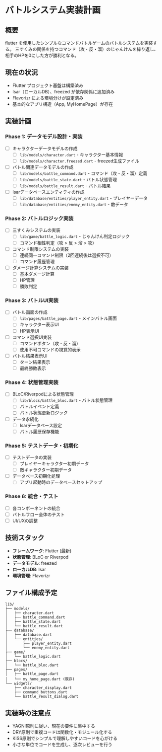 # バトルシステム実装計画

## 概要

flutter を使用したシンプルなコマンドバトルゲームのバトルシステムを実装する。
三すくみの関係を持つコマンド（攻・反・溜）のじゃんけんを繰り返し、相手のHPを0にした方が勝利となる。

## 現在の状況

- Flutter プロジェクト基盤は構築済み
- Isar（ローカルDB）、freezed が依存関係に追加済み
- Flavorizr による環境分けが設定済み
- 基本的なアプリ構造（App, MyHomePage）が存在

## 実装計画

### Phase 1: データモデル設計・実装

- [ ] キャラクターデータモデルの作成
    - [ ] `lib/models/character.dart` - キャラクター基本情報
    - [ ] `lib/models/character.freezed.dart` - freezed生成ファイル
- [ ] バトル関連データモデルの作成
    - [ ] `lib/models/battle_command.dart` - コマンド（攻・反・溜）定義
    - [ ] `lib/models/battle_state.dart` - バトル状態管理
    - [ ] `lib/models/battle_result.dart` - バトル結果
- [ ] Isarデータベースエンティティの作成
    - [ ] `lib/database/entities/player_entity.dart` - プレイヤーデータ
    - [ ] `lib/database/entities/enemy_entity.dart` - 敵データ

### Phase 2: バトルロジック実装

- [ ] 三すくみシステムの実装
    - [ ] `lib/game/battle_logic.dart` - じゃんけん判定ロジック
    - [ ] コマンド相性判定（攻 > 反 > 溜 > 攻）
- [ ] コマンド制限システムの実装
    - [ ] 連続同一コマンド制限（2回連続後は選択不可）
    - [ ] コマンド履歴管理
- [ ] ダメージ計算システムの実装
    - [ ] 基本ダメージ計算
    - [ ] HP管理
    - [ ] 勝敗判定

### Phase 3: バトルUI実装

- [ ] バトル画面の作成
    - [ ] `lib/pages/battle_page.dart` - メインバトル画面
    - [ ] キャラクター表示UI
    - [ ] HP表示UI
- [ ] コマンド選択UI実装
    - [ ] コマンドボタン（攻・反・溜）
    - [ ] 使用不可コマンドの視覚的表示
- [ ] バトル結果表示UI
    - [ ] ターン結果表示
    - [ ] 最終勝敗表示

### Phase 4: 状態管理実装

- [ ] BLoC/Riverpodによる状態管理
    - [ ] `lib/blocs/battle_bloc.dart` - バトル状態管理
    - [ ] バトルイベント定義
    - [ ] バトル状態更新ロジック
- [ ] データ永続化
    - [ ] Isarデータベース設定
    - [ ] バトル履歴保存機能

### Phase 5: テストデータ・初期化

- [ ] テストデータの実装
    - [ ] プレイヤーキャラクター初期データ
    - [ ] 敵キャラクター初期データ
- [ ] データベース初期化処理
    - [ ] アプリ起動時のデータベースセットアップ

### Phase 6: 統合・テスト

- [ ] 各コンポーネントの統合
- [ ] バトルフロー全体のテスト
- [ ] UI/UXの調整

## 技術スタック

- **フレームワーク**: Flutter (最新)
- **状態管理**: BLoC or Riverpod
- **データモデル**: freezed
- **ローカルDB**: Isar
- **環境管理**: Flavorizr

## ファイル構成予定

```
lib/
├── models/
│   ├── character.dart
│   ├── battle_command.dart
│   ├── battle_state.dart
│   └── battle_result.dart
├── database/
│   ├── database.dart
│   └── entities/
│       ├── player_entity.dart
│       └── enemy_entity.dart
├── game/
│   └── battle_logic.dart
├── blocs/
│   └── battle_bloc.dart
├── pages/
│   ├── battle_page.dart
│   └── my_home_page.dart (既存)
└── widgets/
    ├── character_display.dart
    ├── command_buttons.dart
    └── battle_result_dialog.dart
```

## 実装時の注意点

- YAGNI原則に従い、現在の要件に集中する
- DRY原則で重複コードは関数化・モジュール化する
- KISS原則でシンプルで理解しやすいコードを心がける
- 小さな単位でコードを生成し、逐次レビューを行う
